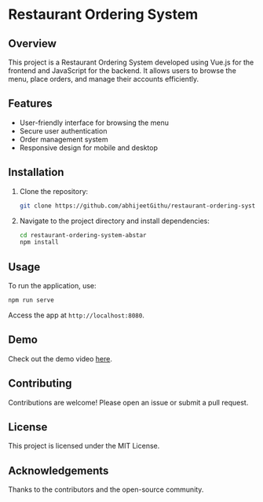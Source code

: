 # Restaurant Ordering System

## Overview
This project is a Restaurant Ordering System developed using Vue.js for the frontend and JavaScript for the backend. It allows users to browse the menu, place orders, and manage their accounts efficiently.

## Features
- User-friendly interface for browsing the menu
- Secure user authentication
- Order management system
- Responsive design for mobile and desktop

## Installation
1. Clone the repository:
   ```bash
   git clone https://github.com/abhijeetGithu/restaurant-ordering-system-abstar.git
   ```
2. Navigate to the project directory and install dependencies:
   ```bash
   cd restaurant-ordering-system-abstar
   npm install
   ```

## Usage
To run the application, use:
```bash
npm run serve
```
Access the app at `http://localhost:8080`.

## Demo
Check out the demo video [here](insert_your_video_link).

## Contributing
Contributions are welcome! Please open an issue or submit a pull request.

## License
This project is licensed under the MIT License.

## Acknowledgements
Thanks to the contributors and the open-source community.
